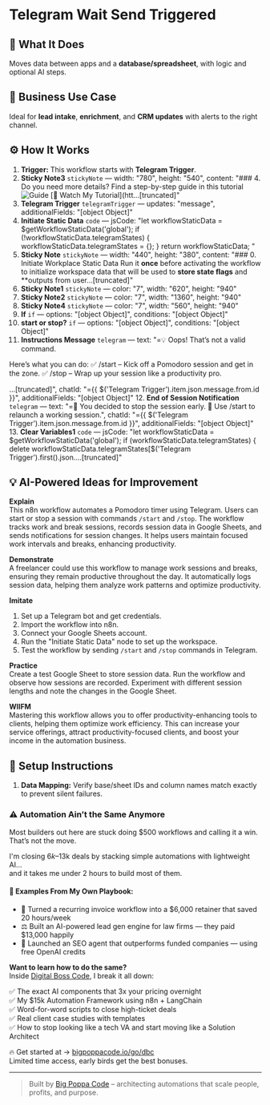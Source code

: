 # Telegram Wait Send Triggered
## 🚀 What It Does
Moves data between apps and a **database/spreadsheet**, with logic and optional AI steps.

## 💼 Business Use Case
Ideal for **lead intake**, **enrichment**, and **CRM updates** with alerts to the right channel.

## ⚙️ How It Works
1. **Trigger:** This workflow starts with **Telegram Trigger**.
2. **Sticky Note3** `stickyNote` — width: "780", height: "540", content: "### 4. Do you need more details?
Find a step-by-step guide in this tutorial
![Guide](https://www.samirsaci.com/content/images/2025/04/Pomodoro-Timer.png)
[🎥 Watch My Tutorial](htt…[truncated]"
3. **Telegram Trigger** `telegramTrigger` — updates: "message", additionalFields: "[object Object]"
4. **Initiate Static Data** `code` — jsCode: "let workflowStaticData = $getWorkflowStaticData('global');
if (!workflowStaticData.telegramStates) {
    workflowStaticData.telegramStates = {}; 
}
return workflowStaticData;
"
5. **Sticky Note** `stickyNote` — width: "440", height: "380", content: "### 0. Initiate Workplace Static Data
Run it **once** before activating the workflow to initialize workspace data that will be used to **store state flags** and **outputs from user…[truncated]"
6. **Sticky Note1** `stickyNote` — color: "7", width: "620", height: "940"
7. **Sticky Note2** `stickyNote` — color: "7", width: "1360", height: "940"
8. **Sticky Note4** `stickyNote` — color: "7", width: "560", height: "940"
9. **If** `if` — options: "[object Object]", conditions: "[object Object]"
10. **start or stop?** `if` — options: "[object Object]", conditions: "[object Object]"
11. **Instructions Message** `telegram` — text: "=💡 Oops! That’s not a valid command.

Here’s what you can do:
✅ /start – Kick off a Pomodoro session and get in the zone.
✅ /stop – Wrap up your session like a productivity pro.

…[truncated]", chatId: "={{ $('Telegram Trigger').item.json.message.from.id }}", additionalFields: "[object Object]"
12. **End of Session Notification** `telegram` — text: "=🛑 You decided to stop the session early.
🚀 Use /start to relaunch a working session.", chatId: "={{ $('Telegram Trigger').item.json.message.from.id }}", additionalFields: "[object Object]"
13. **Clear Variables1** `code` — jsCode: "let workflowStaticData = $getWorkflowStaticData('global');
if (workflowStaticData.telegramStates) {
    delete workflowStaticData.telegramStates[$('Telegram Trigger').first().json.…[truncated]"

## 💡 AI-Powered Ideas for Improvement
**Explain**  
This n8n workflow automates a Pomodoro timer using Telegram. Users can start or stop a session with commands `/start` and `/stop`. The workflow tracks work and break sessions, records session data in Google Sheets, and sends notifications for session changes. It helps users maintain focused work intervals and breaks, enhancing productivity.

**Demonstrate**  
A freelancer could use this workflow to manage work sessions and breaks, ensuring they remain productive throughout the day. It automatically logs session data, helping them analyze work patterns and optimize productivity.

**Imitate**  
1. Set up a Telegram bot and get credentials.  
2. Import the workflow into n8n.  
3. Connect your Google Sheets account.  
4. Run the "Initiate Static Data" node to set up the workspace.  
5. Test the workflow by sending `/start` and `/stop` commands in Telegram.

**Practice**  
Create a test Google Sheet to store session data. Run the workflow and observe how sessions are recorded. Experiment with different session lengths and note the changes in the Google Sheet.

**WIIFM**  
Mastering this workflow allows you to offer productivity-enhancing tools to clients, helping them optimize work efficiency. This can increase your service offerings, attract productivity-focused clients, and boost your income in the automation business.

## 🔧 Setup Instructions
1. **Data Mapping:** Verify base/sheet IDs and column names match exactly to prevent silent failures.

### ⚠️ Automation Ain’t the Same Anymore

Most builders out here are stuck doing $500 workflows and calling it a win.  
That’s not the move.  

I'm closing $6k–$13k deals by stacking simple automations with lightweight AI...  
and it takes me under 2 hours to build most of them.

#### 🧠 Examples From My Own Playbook:
- 🔁 Turned a recurring invoice workflow into a $6,000 retainer that saved 20 hours/week  
- ⚖️ Built an AI-powered lead gen engine for law firms — they paid $13,000 happily  
- 🚀 Launched an SEO agent that outperforms funded companies — using free OpenAI credits  

**Want to learn how to do the same?**  
Inside [Digital Boss Code](https://bigpoppacode.io/go/dbc), I break it all down:

✅ The exact AI components that 3x your pricing overnight  
✅ My $15k Automation Framework using n8n + LangChain  
✅ Word-for-word scripts to close high-ticket deals  
✅ Real client case studies with templates  
✅ How to stop looking like a tech VA and start moving like a Solution Architect  

🔥 Get started at → [bigpoppacode.io/go/dbc](https://bigpoppacode.io/go/dbc)  
Limited time access, early birds get the best bonuses.

---
> Built by [Big Poppa Code](https://bigpoppacode.io) – architecting automations that scale people, profits, and purpose.
